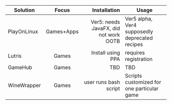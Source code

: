 | Solution | Focus   | Installation  | Usage |
| ---------|:-------:| -------------:|-------|
| PlayOnLinux | Games+Apps | Ver5: needs JavaFX, did not work OOTB | Ver5 alpha, Ver4 supposedly deprecated recipes |
| Lutris      | Games      | Install using PPA | requires registration |
| GameHub | Games      |  TBD | TBD |
| WineWrapper | Games | user runs bash script | Scripts customized for one particular game | 

